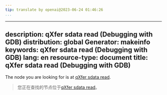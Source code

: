 ```yaml
---
tip: translate by openai@2023-06-24 01:46:26
...
```

---
description: qXfer sdata read (Debugging with GDB)
distribution: global
Generator: makeinfo
keywords: qXfer sdata read (Debugging with GDB)
lang: en
resource-type: document
title: qXfer sdata read (Debugging with GDB)
---

The node you are looking for is at [qXfer sdata read](General-Query-Packets.html#qXfer-sdata-read).

> 您正在查找的节点位于[qXfer sdata read](General-Query-Packets.html#qXfer-sdata-read)。
